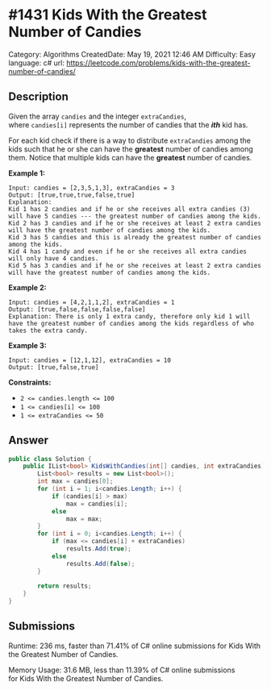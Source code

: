 # #1431 Kids With the Greatest Number of Candies

Category: Algorithms
CreatedDate: May 19, 2021 12:46 AM
Difficulty: Easy
language: c#
url: https://leetcode.com/problems/kids-with-the-greatest-number-of-candies/

## Description

Given the array `candies` and the integer `extraCandies`, where `candies[i]` represents the number of candies that the ***ith*** kid has.

For each kid check if there is a way to distribute `extraCandies` among the kids such that he or she can have the **greatest** number of candies among them. Notice that multiple kids can have the **greatest** number of candies.

**Example 1:**

```
Input: candies = [2,3,5,1,3], extraCandies = 3
Output: [true,true,true,false,true]
Explanation:
Kid 1 has 2 candies and if he or she receives all extra candies (3) will have 5 candies --- the greatest number of candies among the kids.
Kid 2 has 3 candies and if he or she receives at least 2 extra candies will have the greatest number of candies among the kids.
Kid 3 has 5 candies and this is already the greatest number of candies among the kids.
Kid 4 has 1 candy and even if he or she receives all extra candies will only have 4 candies.
Kid 5 has 3 candies and if he or she receives at least 2 extra candies will have the greatest number of candies among the kids.

```

**Example 2:**

```
Input: candies = [4,2,1,1,2], extraCandies = 1
Output: [true,false,false,false,false]
Explanation: There is only 1 extra candy, therefore only kid 1 will have the greatest number of candies among the kids regardless of who takes the extra candy.

```

**Example 3:**

```
Input: candies = [12,1,12], extraCandies = 10
Output: [true,false,true]

```

**Constraints:**

- `2 <= candies.length <= 100`
- `1 <= candies[i] <= 100`
- `1 <= extraCandies <= 50`

## Answer

```csharp
public class Solution {
    public IList<bool> KidsWithCandies(int[] candies, int extraCandies) {
        List<bool> results = new List<bool>();
        int max = candies[0];
        for (int i = 1; i<candies.Length; i++) {
            if (candies[i] > max)
                max = candies[i];
            else 
                max = max;
        }
        for (int i = 0; i<candies.Length; i++) {
            if (max <= candies[i] + extraCandies)
                results.Add(true);
            else 
                results.Add(false);
        }
        
        return results;
    }
}
```

## Submissions

Runtime: 236 ms, faster than 71.41% of C# online submissions for Kids With the Greatest Number of Candies.

Memory Usage: 31.6 MB, less than 11.39% of C# online submissions for Kids With the Greatest Number of Candies.